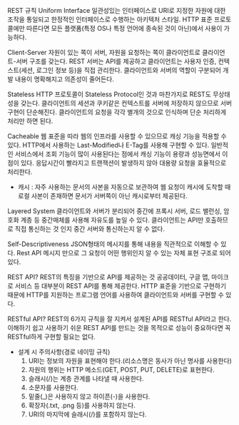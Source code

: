 REST 규칙
Uniform Interface
일관성있는 인터페이스로 URI로 지정한 자원에 대한 조작을 통일되고 한정적인 인터페이스로 수행하는 아키텍처 스타일.
HTTP 표준 프로토콜에만 따른다면 모든 플랫폼(특정 OS나 특정 언어에 종속된 것이 아닌)에서 사용이 가능하다.

Client-Server
자원이 있는 쪽이 서버, 자원을 요청하는 쪽이 클라이언트로 클라이언트-서버 구조를 갖는다.
REST 서버는 API를 제공하고 클라이언트는 사용자 인증, 컨텍스트(세션, 로그인 정보 등)을 직접 관리한다.
클라이언트와 서버의 역할이 구분되어 개발 내용이 명확해지고 의존성이 줄어든다.

Stateless
HTTP 프로토콜이 Stateless Protocol인 것과 마찬가지로 REST도 무상태성을 갖는다.
클라이언트의 세션과 쿠키같은 컨텍스트를 서버에 저장하지 않으므로 서버 구현이 단순해진다.
클라이언트의 요청을 각각 별개의 것으로 인식하며 단순 처리하게 처리만 하면 된다.

Cacheable
웹 표준을 따라 웹의 인프라를 사용할 수 있으므로 캐싱 기능을 적용할 수 있다.
HTTP에서 사용하는 Last-Modified나 E-Tag를 사용해 구현할 수 있다.
일반적인 서비스에서 조회 기능이 많이 사용된다는 점에서 캐싱 기능이 용량과 성능면에서 이점이 있다.
응답시간이 빨라지고 트랜잭션이 발생하지 않아 대용량 요청을 효율적으로 처리한다.
* 캐시 : 자주 사용하는 문서의 사본을 자동으로 보관하여 웹 요청이 캐시에 도착할 때 로컬 사본이 존재하면 문서가 서버쪽이 아닌 캐시로부터 제공된다.

Layered System
클라이언트와 서버가 분리되어 중간에 프록시 서버, 로드 밸런싱, 암호화 계층 등 중간매체를 사용해 자유도를 높일 수 있다.
클라이언트는 API만 호출하므로 직접 통신하는 것 인지 중간 서버와 통신하는지 알 수 없다.

Self-Descriptiveness
JSON형태의 메시지를 통해 내용을 직관적으로 이해할 수 있다.
Rest API 메시지 만으로 그 요청이 어떤 행위인지 알 수 있는 자체 표현 구조로 되어있다.

REST API?
REST의 특징을 기반으로 API를 제공하는 것
공공데이터, 구글 맵, 마이크로 서비스 등 대부분이 REST API를 통해 제공한다.
HTTP 표준을 기반으로 구현하기 때문에 HTTP를 지원하는 프로그램 언어를 사용하여 클라이언트와 서버를 구현할 수 있다.

RESTful API?
REST의 6가지 규칙을 잘 지켜서 설계된 API를 RESTful API라고 한다.
이해하기 쉽고 사용하기 쉬운 REST API를 만드는 것을 목적으로 성능이 중요하다면 꼭 RESTful하게 구현할 필요는 없다.

* 설계 시 주의사항(경로 네이밍 규칙)
  1. URI는 정보의 자원을 표현해야 한다.(리소스명은 동사가 아닌 명사를 사용한다)
  2. 자원의 행위는 HTTP 메소드(GET, POST, PUT, DELETE)로 표현한다.
  3. 슬래시(/)는 계층 관계를 나타낼 때 사용한다.
  4. 소문자를 사용한다.
  5. 밑줄(_)은 사용하지 않고 하이픈(-)을 사용한다.
  6. 확장자(.txt, .png 등)를 사용하지 않는다.
  7. URI의 마지막에 슬래시(/)를 포함하지 않는다.